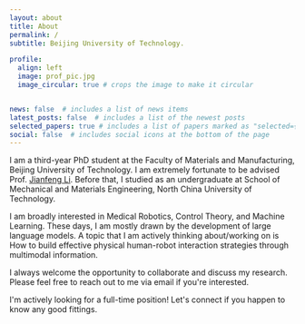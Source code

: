 ```yaml
---
layout: about
title: About
permalink: /
subtitle: Beijing University of Technology.

profile:
  align: left
  image: prof_pic.jpg
  image_circular: true # crops the image to make it circular


news: false  # includes a list of news items
latest_posts: false  # includes a list of the newest posts
selected_papers: true # includes a list of papers marked as "selected={true}"
social: false  # includes social icons at the bottom of the page
---
```


I am a third-year PhD student at the Faculty of Materials and Manufacturing, Beijing University of Technology. I am extremely fortunate to be advised Prof. [Jianfeng Li](https://fmm.bjut.edu.cn/info/1132/1565.htm). Before that, I studied as an undergraduate at School of Mechanical and Materials Engineering, North China University of Technology. 

I am broadly interested in Medical Robotics, Control Theory, and Machine Learning. These days, I am mostly drawn by the development of large language models. A topic that I am actively thinking about/working on is How to build effective physical human-robot interaction strategies through multimodal information.

I always welcome the opportunity to collaborate and discuss my research. Please feel free to reach out to me via email if you're interested.

I'm actively looking for a full-time position! Let's connect if you happen to know any good fittings.